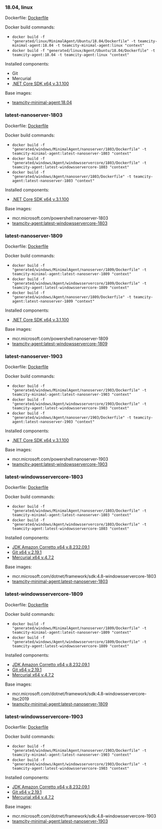 ### 18.04, linux

Dockerfile: [Dockerfile](generated/linux/Agent/Ubuntu/18.04/Dockerfile)

Docker build commands:
- ```docker build -f "generated/linux/MinimalAgent/Ubuntu/18.04/Dockerfile" -t teamcity-minimal-agent:18.04 -t teamcity-minimal-agent:linux "context"```
- ```docker build -f "generated/linux/Agent/Ubuntu/18.04/Dockerfile" -t teamcity-agent:18.04 -t teamcity-agent:linux "context"```

Installed components:
- Git
- Mercurial
- [.NET Core SDK x64 v.3.1.100](https://dotnetcli.blob.core.windows.net/dotnet/Sdk/3.1.100/dotnet-sdk-3.1.100-linux-x64.tar.gz)

Base images:
- [teamcity-minimal-agent:18.04](generated/linux/MinimalAgent/Ubuntu/18.04/Dockerfile)

### latest-nanoserver-1803

Dockerfile: [Dockerfile](generated/windows/Agent/nanoserver/1803/Dockerfile)

Docker build commands:
- ```docker build -f "generated/windows/MinimalAgent/nanoserver/1803/Dockerfile" -t teamcity-minimal-agent:latest-nanoserver-1803 "context"```
- ```docker build -f "generated/windows/Agent/windowsservercore/1803/Dockerfile" -t teamcity-agent:latest-windowsservercore-1803 "context"```
- ```docker build -f "generated/windows/Agent/nanoserver/1803/Dockerfile" -t teamcity-agent:latest-nanoserver-1803 "context"```

Installed components:
- [.NET Core SDK x64 v.3.1.100](https://dotnetcli.blob.core.windows.net/dotnet/Sdk/3.1.100/dotnet-sdk-3.1.100-win-x64.zip)

Base images:
- mcr.microsoft.com/powershell:nanoserver-1803
- [teamcity-agent:latest-windowsservercore-1803](generated/windows/Agent/windowsservercore/1803/Dockerfile)

### latest-nanoserver-1809

Dockerfile: [Dockerfile](generated/windows/Agent/nanoserver/1809/Dockerfile)

Docker build commands:
- ```docker build -f "generated/windows/MinimalAgent/nanoserver/1809/Dockerfile" -t teamcity-minimal-agent:latest-nanoserver-1809 "context"```
- ```docker build -f "generated/windows/Agent/windowsservercore/1809/Dockerfile" -t teamcity-agent:latest-windowsservercore-1809 "context"```
- ```docker build -f "generated/windows/Agent/nanoserver/1809/Dockerfile" -t teamcity-agent:latest-nanoserver-1809 "context"```

Installed components:
- [.NET Core SDK x64 v.3.1.100](https://dotnetcli.blob.core.windows.net/dotnet/Sdk/3.1.100/dotnet-sdk-3.1.100-win-x64.zip)

Base images:
- mcr.microsoft.com/powershell:nanoserver-1809
- [teamcity-agent:latest-windowsservercore-1809](generated/windows/Agent/windowsservercore/1809/Dockerfile)

### latest-nanoserver-1903

Dockerfile: [Dockerfile](generated/windows/Agent/nanoserver/1903/Dockerfile)

Docker build commands:
- ```docker build -f "generated/windows/MinimalAgent/nanoserver/1903/Dockerfile" -t teamcity-minimal-agent:latest-nanoserver-1903 "context"```
- ```docker build -f "generated/windows/Agent/windowsservercore/1903/Dockerfile" -t teamcity-agent:latest-windowsservercore-1903 "context"```
- ```docker build -f "generated/windows/Agent/nanoserver/1903/Dockerfile" -t teamcity-agent:latest-nanoserver-1903 "context"```

Installed components:
- [.NET Core SDK x64 v.3.1.100](https://dotnetcli.blob.core.windows.net/dotnet/Sdk/3.1.100/dotnet-sdk-3.1.100-win-x64.zip)

Base images:
- mcr.microsoft.com/powershell:nanoserver-1903
- [teamcity-agent:latest-windowsservercore-1903](generated/windows/Agent/windowsservercore/1903/Dockerfile)

### latest-windowsservercore-1803

Dockerfile: [Dockerfile](generated/windows/Agent/windowsservercore/1803/Dockerfile)

Docker build commands:
- ```docker build -f "generated/windows/MinimalAgent/nanoserver/1803/Dockerfile" -t teamcity-minimal-agent:latest-nanoserver-1803 "context"```
- ```docker build -f "generated/windows/Agent/windowsservercore/1803/Dockerfile" -t teamcity-agent:latest-windowsservercore-1803 "context"```

Installed components:
- [JDK Amazon Corretto x64 v.8.232.09.1](https://d3pxv6yz143wms.cloudfront.net/8.232.09.1/amazon-corretto-8.232.09.1-windows-x64-jdk.zip)
- [Git x64 v.2.19.1](https://github.com/git-for-windows/git/releases/download/v2.19.1.windows.1/MinGit-2.19.1-64-bit.zip)
- [Mercurial x64 v.4.7.2](https://bitbucket.org/tortoisehg/files/downloads/mercurial-4.7.2-x64.msi)

Base images:
- mcr.microsoft.com/dotnet/framework/sdk:4.8-windowsservercore-1803
- [teamcity-minimal-agent:latest-nanoserver-1803](generated/windows/MinimalAgent/nanoserver/1803/Dockerfile)

### latest-windowsservercore-1809

Dockerfile: [Dockerfile](generated/windows/Agent/windowsservercore/1809/Dockerfile)

Docker build commands:
- ```docker build -f "generated/windows/MinimalAgent/nanoserver/1809/Dockerfile" -t teamcity-minimal-agent:latest-nanoserver-1809 "context"```
- ```docker build -f "generated/windows/Agent/windowsservercore/1809/Dockerfile" -t teamcity-agent:latest-windowsservercore-1809 "context"```

Installed components:
- [JDK Amazon Corretto x64 v.8.232.09.1](https://d3pxv6yz143wms.cloudfront.net/8.232.09.1/amazon-corretto-8.232.09.1-windows-x64-jdk.zip)
- [Git x64 v.2.19.1](https://github.com/git-for-windows/git/releases/download/v2.19.1.windows.1/MinGit-2.19.1-64-bit.zip)
- [Mercurial x64 v.4.7.2](https://bitbucket.org/tortoisehg/files/downloads/mercurial-4.7.2-x64.msi)

Base images:
- mcr.microsoft.com/dotnet/framework/sdk:4.8-windowsservercore-ltsc2019
- [teamcity-minimal-agent:latest-nanoserver-1809](generated/windows/MinimalAgent/nanoserver/1809/Dockerfile)

### latest-windowsservercore-1903

Dockerfile: [Dockerfile](generated/windows/Agent/windowsservercore/1903/Dockerfile)

Docker build commands:
- ```docker build -f "generated/windows/MinimalAgent/nanoserver/1903/Dockerfile" -t teamcity-minimal-agent:latest-nanoserver-1903 "context"```
- ```docker build -f "generated/windows/Agent/windowsservercore/1903/Dockerfile" -t teamcity-agent:latest-windowsservercore-1903 "context"```

Installed components:
- [JDK Amazon Corretto x64 v.8.232.09.1](https://d3pxv6yz143wms.cloudfront.net/8.232.09.1/amazon-corretto-8.232.09.1-windows-x64-jdk.zip)
- [Git x64 v.2.19.1](https://github.com/git-for-windows/git/releases/download/v2.19.1.windows.1/MinGit-2.19.1-64-bit.zip)
- [Mercurial x64 v.4.7.2](https://bitbucket.org/tortoisehg/files/downloads/mercurial-4.7.2-x64.msi)

Base images:
- mcr.microsoft.com/dotnet/framework/sdk:4.8-windowsservercore-1903
- [teamcity-minimal-agent:latest-nanoserver-1903](generated/windows/MinimalAgent/nanoserver/1903/Dockerfile)

